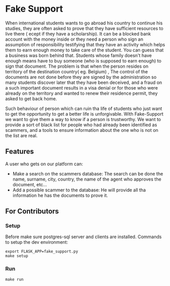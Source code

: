 # Fake Support

When international students wants to go abroad his country to continue his studies,
they are often asked to prove that they have sufficient resources to live there (
ecept if they have a scholarship). It can be a blocked bank account with the money inside
or they need a person who sign an assumption of responsibility testifying that they have an activity
which helps them to earn enough money to take care of the student. You can guess that a business was born
behind that. Students whose family doesn't have enough means have to buy someone (who is supposed to earn enough)
to sign that document. The problem is that when the person resides on territory of the destination country( eg. Belgium)
,
The control of the documents are not done before they are signed by the administration so many students discover later
that they have been deceived, and a fraud on a such important document results in a visa denial or for those
who were already on the territory and wanted to renew their residence permit, they asked to get back home.

Such behaviour of person which can ruin tha life of students who just want to get the opportunity to get a better life
is unforgivable. With Fake-Support we want to give them a way to know if a person is trustworthy. We want to provide a
sort of black list for people who had already been identified as scammers, and a tools to ensure information about the
one who is not on the list are real.

## Features

A user who gets on our platform can:

- Make a search on the scammers database: The search can be done the name, surname, city, country, the name of
  the agent who approves the document, etc...
- Add a possible scammer to the database: He will provide all tha information he has the documents to prove it.

## For Contributors

### Setup

Before make sure postgres-sql server and clients are installed.
Commands to setup the dev environment:

```
export FLASK_APP=fake_support.py
make setup
```

### Run

```
make run
```

